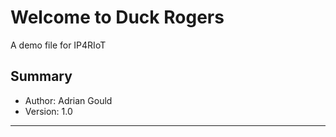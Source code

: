 # Welcome to Duck Rogers

A demo file for IP4RIoT

## Summary

- Author: Adrian Gould
- Version: 1.0


---
